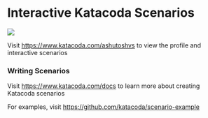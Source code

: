 # Interactive Katacoda Scenarios

[![](http://shields.katacoda.com/katacoda/ashutoshvs/count.svg)](https://www.katacoda.com/ashutoshvs "Get your profile on Katacoda.com")

Visit https://www.katacoda.com/ashutoshvs to view the profile and interactive scenarios

### Writing Scenarios
Visit https://www.katacoda.com/docs to learn more about creating Katacoda scenarios

For examples, visit https://github.com/katacoda/scenario-example
